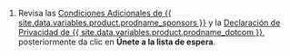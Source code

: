 1. Revisa las [Condiciones Adicionales de {{ site.data.variables.product.prodname_sponsors }}](/github/site-policy/github-sponsors-additional-terms) y la [Declaración de Privacidad de {{ site.data.variables.product.prodname_dotcom }}](/articles/github-privacy-statement), posteriormente da clic en **Únete a la lista de espera**.
